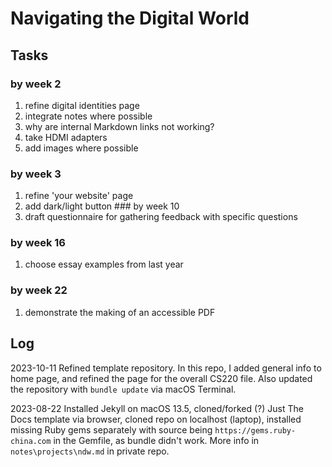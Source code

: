 # Navigating the Digital World
## Tasks
### by week 2
1. refine digital identities page
2. integrate notes where possible
3. why are internal Markdown links not working?
4. take HDMI adapters
5. add images where possible
### by week 3
1. refine 'your website' page
2. add dark/light button
### by week 10
1. draft questionnaire for gathering feedback with specific questions
### by week 16
1. choose essay examples from last year
### by week 22
1. demonstrate the making of an accessible PDF

## Log
2023-10-11 Refined template repository. In this repo, I added general info to home page, and refined the page for the overall CS220 file. Also updated the repository with `bundle update` via macOS Terminal.

2023-08-22 Installed Jekyll on macOS 13.5, cloned/forked (?) Just The Docs template via browser, cloned repo on localhost (laptop), installed missing Ruby gems separately with source being `https://gems.ruby-china.com` in the Gemfile, as bundle didn't work. More info in `notes\projects\ndw.md` in private repo. 